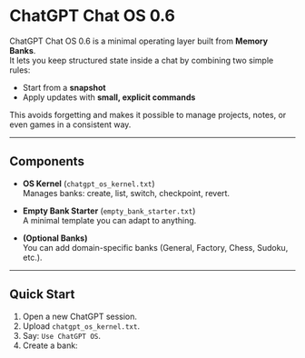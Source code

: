 # ChatGPT Chat OS 0.6

ChatGPT Chat OS 0.6 is a minimal operating layer built from **Memory Banks**.  
It lets you keep structured state inside a chat by combining two simple rules:  
- Start from a **snapshot**  
- Apply updates with **small, explicit commands**  

This avoids forgetting and makes it possible to manage projects, notes, or even games in a consistent way.

---

## Components

- **OS Kernel** (`chatgpt_os_kernel.txt`)  
  Manages banks: create, list, switch, checkpoint, revert.  

- **Empty Bank Starter** (`empty_bank_starter.txt`)  
  A minimal template you can adapt to anything.  

- **(Optional Banks)**  
  You can add domain-specific banks (General, Factory, Chess, Sudoku, etc.).  

---

## Quick Start

1. Open a new ChatGPT session.  
2. Upload `chatgpt_os_kernel.txt`.  
3. Say: `Use ChatGPT OS`.  
4. Create a bank:  
